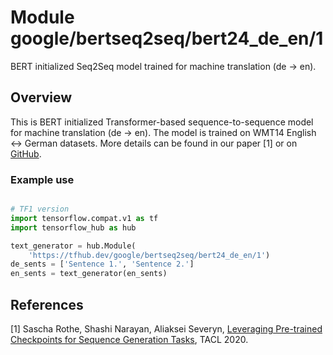 # Module google/bertseq2seq/bert24_de_en/1

BERT initialized Seq2Seq model trained for machine translation (de -> en).

<!-- asset-path: internal -->
<!-- module-type: text-generation -->
<!-- task: text-generation -->
<!-- fine-tunable: true -->
<!-- format: hub -->
<!-- language: de -->
<!-- dataset: wmt14 -->

## Overview

This is BERT initialized Transformer-based sequence-to-sequence model for
machine translation (de -> en). The model is trained on WMT14 English <-> German
datasets. More details can be found in our paper [1] or on
[GitHub](https://github.com/google-research/google-research/tree/master/bertseq2seq).

### Example use

```python

# TF1 version
import tensorflow.compat.v1 as tf
import tensorflow_hub as hub

text_generator = hub.Module(
    'https://tfhub.dev/google/bertseq2seq/bert24_de_en/1')
de_sents = ['Sentence 1.', 'Sentence 2.']
en_sents = text_generator(en_sents)
```

## References

[1] Sascha Rothe, Shashi Narayan, Aliaksei Severyn,
[Leveraging Pre-trained Checkpoints for Sequence Generation Tasks](https://arxiv.org/abs/1907.12461),
TACL 2020.
